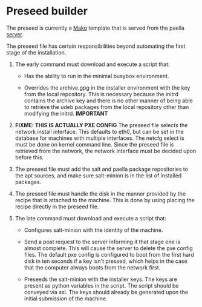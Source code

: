 # Preseed builder

The preseed is currently a [Mako](http://www.makotemplates.org/) template 
that is served from the paella [server](#pages/paella-server). 

The preseed file has certain responsibilities beyond automating the first 
stage of the installation.

1. The early command must download and execute a  script that:

	- Has the ability to run in the minimal busybox environment.
	
	- Overrides the archive.gpg in the installer environment with the 
	  key from the local repository. This is necessary because the 
	  initrd contains the archive key and there is no other manner of
	  being able to retrieve the udeb packages from the local repository 
	  other than modifying the initrd. **IMPORTANT**
	  
2. **FIXME: THIS IS ACTUALLY PXE CONFIG** The preseed
   file selects the network install interface.  This defaults to 
   eth0, but can be set in the database for machines with multiple interfaces.
   The netcfg select is must be done on kernel command line.  Since the
   preseed file is retrieved from the network, the network interface must
   be decided upon before this.

3. The preseed file must add the salt and paella package repositories to
   the apt sources, and make sure salt-minion is in the list of installed packages.

4. The preseed file must handle the disk in the manner provided by the 
   recipe that is attached to the machine.  This is done by using placing the
   recipe directly in the preseed file.
   
5. The late command must download and execute a script that:

	- Configures salt-minion with the identity of the machine.
	
	- Send a post request to the server informing it that stage one is almost
	  complete.  This will cause the server to delete the pxe config 
	  files.  The default pxe config is configured to boot from the first 
	  hard disk in ten seconds if a key isn't pressed, which helps in the 
	  case that the computer always boots from the network first.

	- Preseeds the salt-minion with the installer keys.  The keys are present
	  as python variables in the script.  The script should be conveyed via ssl.  The 
	  keys should already be generated upon the initial submission of the machine.

